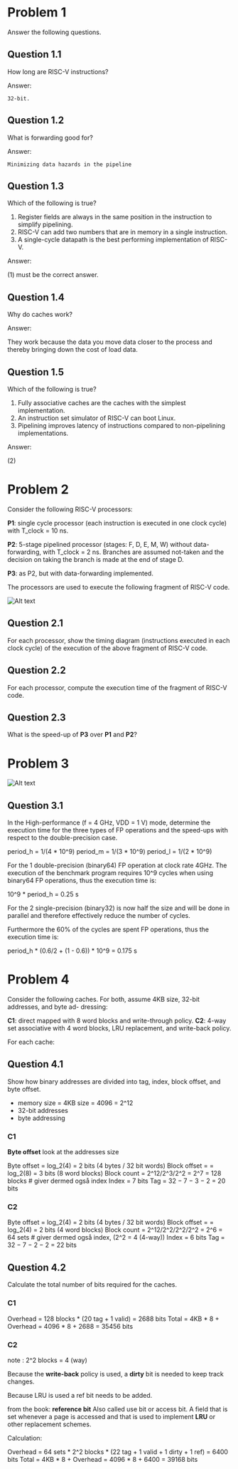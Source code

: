 # Problem 1

Answer the following questions.

## Question 1.1

How long are RISC-V instructions?

Answer:

    32-bit.


## Question 1.2

What is forwarding good for?

Answer:

    Minimizing data hazards in the pipeline

## Question 1.3

Which of the following is true?

1. Register fields are always in the same position in the instruction to simplify pipelining.
2. RISC-V can add two numbers that are in memory in a single instruction.
3. A single-cycle datapath is the best performing implementation of RISC-V.

Answer:

   (1) must be the correct answer.


## Question 1.4

Why do caches work?

Answer:

   They work because the data you move data closer to the process and thereby bringing down the cost of load data. 

## Question 1.5

Which of the following is true?

1. Fully associative caches are the caches with the simplest implementation.
2. An instruction set simulator of RISC-V can boot Linux.
3. Pipelining improves latency of instructions compared to non-pipelining implementations.

Answer:

   (2) 

# Problem 2

Consider the following RISC-V processors:

**P1**: single cycle processor (each instruction is executed in one clock cycle) with T_clock = 10 ns.

**P2**: 5-stage pipelined processor (stages: F, D, E, M, W) without data-forwarding, with T_clock = 2 ns.
Branches are assumed not-taken and the decision on taking the branch is made at the end of stage D.

**P3**: as P2, but with data-forwarding implemented.

The processors are used to execute the following fragment of RISC-V code.

![Alt text](img/Problem2_17.png)

## Question 2.1

For each processor, show the timing diagram (instructions executed in each clock cycle) of the execution of the above fragment of RISC-V code.

## Question 2.2

For each processor, compute the execution time of the fragment of RISC-V code.

## Question 2.3

What is the speed-up of **P3** over **P1** and **P2**?

# Problem 3

![Alt text](img/ex17_p3.png)

## Question 3.1

In the High-performance (f = 4 GHz, VDD = 1 V) mode, determine the execution time for the three types of FP operations and the speed-ups with respect to the double-precision case.

period_h = 1/(4 * 10^9)
period_m = 1/(3 * 10^9)
period_l = 1/(2 * 10^9)


For the 1 double-precision (binary64) FP operation at clock rate 4GHz. The execution of the benchmark program requires 10^9 cycles when using binary64 FP operations, thus the execution time is:

10^9 * period_h = 0.25 s


For the 2 single-precision (binary32) is now half the size and will be done in parallel and therefore effectively reduce the number of cycles.

Furthermore the 60% of the cycles are spent FP operations, thus the execution time is:

period_h * (0.6/2 + (1 - 0.6)) * 10^9 = 0.175 s



# Problem 4

Consider the following caches. For both, assume 4KB size, 32-bit addresses, and byte ad- dressing:

**C1**: direct mapped with 8 word blocks and write-through policy.
**C2**: 4-way set associative with 4 word blocks, LRU replacement, and write-back policy.

For each cache:

## Question 4.1

Show how binary addresses are divided into tag, index, block offset, and byte offset.

* memory size = 4KB size = 4096 = 2^12 
* 32-bit addresses
* byte addressing

### C1
**Byte offset** look at the addresses size

Byte offset = log_2(4) = 2 bits (4 bytes / 32 bit words)
Block offset = = log_2(8) = 3 bits (8 word blocks)
Block count = 2^12/2^3/2^2 = 2^7 = 128 blocks      # giver dermed også index
Index = 7 bits
Tag = 32 − 7 − 3 − 2 = 20 bits

### C2

Byte offset = log_2(4) = 2 bits (4 bytes / 32 bit words)
Block offset = = log_2(4) = 2 bits (4 word blocks)
Block count = 2^12/2^2/2^2/2^2 = 2^6 = 64 sets      # giver dermed også index, (2^2 = 4 (4-way))
Index = 6 bits
Tag = 32 − 7 − 2 − 2 = 22 bits


## Question 4.2

Calculate the total number of bits required for the caches.

### C1

Overhead = 128 blocks * (20 tag + 1 valid) = 2688 bits
Total = 4KB * 8 + Overhead = 4096 * 8 + 2688 = 35456 bits

### C2

note : 2^2 blocks = 4 (way)

Because the **write-back** policy is used, a **dirty** bit is needed to keep track changes.

Because LRU is used a ref bit needs to be added.

from the book:
    **reference bit** Also called use bit or access bit. A field that is set whenever a page is accessed and that is used to implement **LRU** or other replacement schemes.

Calculation:

Overhead = 64 sets * 2^2 blocks * (22 tag + 1 valid + 1 dirty + 1 ref) = 6400 bits
Total = 4KB * 8 + Overhead = 4096 * 8 + 6400 = 39168 bits